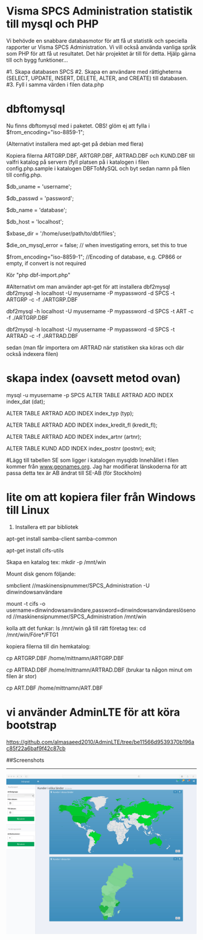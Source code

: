 # Visma SPCS Administration statistik till mysql och PHP

Vi behövde en snabbare databasmotor för att få ut statistik och speciella rapporter ur Visma SPCS Administration. 
Vi vill också använda vanliga språk som PHP för att få ut resultatet. 
Det här projektet är till för detta. Hjälp gärna till och bygg funktioner...

#1. Skapa databasen SPCS
#2. Skapa en användare med rättigheterna (SELECT, UPDATE, INSERT, DELETE, ALTER, and CREATE) till databasen.
#3. Fyll i samma värden i filen data.php

# dbftomysql
Nu finns dbftomysql med i paketet. OBS! glöm ej att fylla i $from_encoding="iso-8859-1"; 

(Alternativt installera med apt-get på debian med flera)


Kopiera filerna ARTGRP.DBF, ARTGRP.DBF, ARTRAD.DBF och KUND.DBF till valfri katalog på servern (fyll platsen på i katalogen i filen config.php.sample i katalogen DBFToMySQL och byt sedan namn på filen till config.php.

$db_uname = 'username';

$db_passwd = 'password';

$db_name = 'database';

$db_host = 'localhost';

$xbase_dir = '/home/user/path/to/dbf/files';

$die_on_mysql_error = false; // when investigating errors, set this to true

$from_encoding="iso-8859-1"; //Encoding of database, e.g. CP866 or empty, if convert is not required

Kör "php dbf-import.php"


#Alternativt om man använder apt-get för att installera dbf2mysql
dbf2mysql -h localhost -U myusername -P mypassword -d SPCS -t ARTGRP -c -f ./ARTGRP.DBF

dbf2mysql -h localhost -U myusername -P mypassword -d SPCS -t ART -c -f ./ARTGRP.DBF

dbf2mysql -h localhost -U myusername -P mypassword -d SPCS -t ARTRAD -c -f ./ARTRAD.DBF

sedan (man får importera om ARTRAD när statistiken ska köras och där också indexera filen)

# skapa index (oavsett metod ovan) 
mysql -u myusername -p SPCS
ALTER TABLE ARTRAD ADD INDEX index_dat (dat);

ALTER TABLE ARTRAD ADD INDEX index_typ (typ);

ALTER TABLE ARTRAD ADD INDEX index_kredit_fl (kredit_fl);

ALTER TABLE ARTRAD ADD INDEX index_artnr (artnr);

ALTER TABLE KUND ADD INDEX index_postnr (postnr);
exit;

#Lägg till tabellen SE som ligger i katalogen mysqldb 
Innehållet i filen kommer från www.geonames.org. Jag har modifierat länskoderna för att passa detta tex är AB ändrat till SE-AB (för Stockholm)

# lite om att kopiera filer från Windows till Linux
1. Installera ett par bibliotek

apt-get install samba-client samba-common

apt-get install cifs-utils

Skapa en katalog tex: mkdir -p /mnt/win

Mount disk genom följande:

smbclient //maskinensipnummer/SPCS_Administration -U dinwindowsanvändare

mount -t cifs -o username=dinwindowsanvändare,password=dinwindowsanvändareslösenord //maskinensipnummer/SPCS_Administration /mnt/win

kolla att det funkar: ls /mnt/win
gå till rätt företag tex: cd /mnt/win/Före*/FTG1

kopiera filerna till din hemkatalog:

cp ARTGRP.DBF /home/mittnamn/ARTGRP.DBF

cp ARTRAD.DBF /home/mittnamn/ARTRAD.DBF (brukar ta någon minut om filen är stor)

cp ART.DBF /home/mittnamn/ART.DBF

# vi använder AdminLTE för att köra bootstrap
https://github.com/almasaeed2010/AdminLTE/tree/be11566d9539370b196ac85f22a6baf9f42c87cb

##Screenshots
________

![Startpage](screenshot.jpg?raw=true "The start page")
